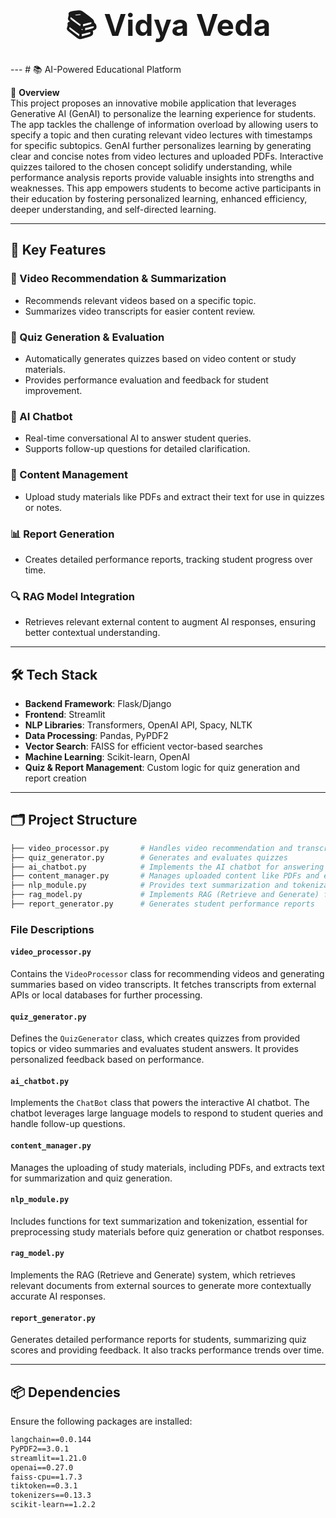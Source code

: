 <p align="center">
  <strong><font size="40">📚 Vidya Veda</font></strong>
</p>
---
# 📚 AI-Powered Educational Platform

🚀 **Overview**  
This project proposes an innovative mobile application that leverages Generative AI (GenAI) to personalize the learning experience for students. The app tackles the challenge of information overload by allowing users to specify a topic and then curating relevant video lectures with timestamps for specific subtopics. GenAI further personalizes learning by generating clear and concise notes from video lectures and uploaded PDFs. Interactive quizzes tailored to the chosen concept solidify understanding, while performance analysis reports provide valuable insights into strengths and weaknesses. This app empowers students to become active participants in their education by fostering personalized learning, enhanced efficiency, deeper understanding, and self-directed learning.

---

## 🎯 **Key Features**

### 🎥 Video Recommendation & Summarization
- Recommends relevant videos based on a specific topic.
- Summarizes video transcripts for easier content review.

### 📝 Quiz Generation & Evaluation
- Automatically generates quizzes based on video content or study materials.
- Provides performance evaluation and feedback for student improvement.

### 🤖 AI Chatbot
- Real-time conversational AI to answer student queries.
- Supports follow-up questions for detailed clarification.

### 📂 Content Management
- Upload study materials like PDFs and extract their text for use in quizzes or notes.
  
### 📊 Report Generation
- Creates detailed performance reports, tracking student progress over time.
  
### 🔍 RAG Model Integration
- Retrieves relevant external content to augment AI responses, ensuring better contextual understanding.

---

## 🛠 **Tech Stack**

- **Backend Framework**: Flask/Django  
- **Frontend**: Streamlit  
- **NLP Libraries**: Transformers, OpenAI API, Spacy, NLTK  
- **Data Processing**: Pandas, PyPDF2  
- **Vector Search**: FAISS for efficient vector-based searches  
- **Machine Learning**: Scikit-learn, OpenAI  
- **Quiz & Report Management**: Custom logic for quiz generation and report creation  

---

## 🗂 **Project Structure**

```bash
├── video_processor.py       # Handles video recommendation and transcript summarization
├── quiz_generator.py        # Generates and evaluates quizzes
├── ai_chatbot.py            # Implements the AI chatbot for answering queries
├── content_manager.py       # Manages uploaded content like PDFs and extracts text
├── nlp_module.py            # Provides text summarization and tokenization functions
├── rag_model.py             # Implements RAG (Retrieve and Generate) for document retrieval and response generation
├── report_generator.py      # Generates student performance reports

```



### **File Descriptions**

#### `video_processor.py`
Contains the `VideoProcessor` class for recommending videos and generating summaries based on video transcripts. It fetches transcripts from external APIs or local databases for further processing.

#### `quiz_generator.py`
Defines the `QuizGenerator` class, which creates quizzes from provided topics or video summaries and evaluates student answers. It provides personalized feedback based on performance.

#### `ai_chatbot.py`
Implements the `ChatBot` class that powers the interactive AI chatbot. The chatbot leverages large language models to respond to student queries and handle follow-up questions.

#### `content_manager.py`
Manages the uploading of study materials, including PDFs, and extracts text for summarization and quiz generation.

#### `nlp_module.py`
Includes functions for text summarization and tokenization, essential for preprocessing study materials before quiz generation or chatbot responses.

#### `rag_model.py`
Implements the RAG (Retrieve and Generate) system, which retrieves relevant documents from external sources to generate more contextually accurate AI responses.

#### `report_generator.py`
Generates detailed performance reports for students, summarizing quiz scores and providing feedback. It also tracks performance trends over time.

---

## 📦 **Dependencies**

Ensure the following packages are installed:

```txt
langchain==0.0.144
PyPDF2==3.0.1
streamlit==1.21.0
openai==0.27.0
faiss-cpu==1.7.3
tiktoken==0.3.1
tokenizers==0.13.3
scikit-learn==1.2.2


